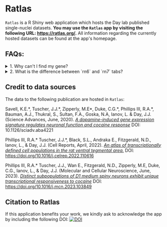 # Ratlas

`Ratlas` is a R Shiny web application which hosts the Day lab published single-nuclei datasets. **You may use the `Ratlas` app by visiting the following URL: <https://ratlas.org/>.** All information regarding the currently hosted datasets can be found at the app's homepage.

## FAQs:

<details> 

<summary> 1. Why can't I find my gene? </summary>

Users of the app should be aware of the feature to search by gene IDs for cases when a gene name is not assigned during the generation of the cell matrices (gene ids are typically associated with more novel genes in the rat assembly. You will normally find either a gene name or ID, not both). Please see the "Gene name search" help icon at the upper right corner of the `Choose a gene` option for more information including reference genome source and versions. We add special emphasis on this section since the addition of the rn7 mapping.
</details> 

<details> 
<summary> 2. What is the difference between `rn6` and `rn7` tabs?  </summary>

The difference between `rn6` vs `rn7` in the first three datasets published in Ratlas (adult acute NAc, primary striatal neurons and VTA) is the Rat assembly. The rat `rn6` assembly was implemented in the original published data across these three datasets, and later, we have re-mapped the data and updated the objects to contain the updated rat `rn7` assembly. [This Twitter thread, written by Dr. Jeremy Day](https://twitter.com/DayLabUAB/status/1542635405542957058), nicely summarizes some of the key differences we have found between the assemblies.

Notably, newer datasets published since then (adult acute and repeated NAc), have only been mapped with the newer rn7 assembly.

</details> 

## Credit to data sources

The data to the following publication are hosted in `Ratlas`:

Savell, K.E.\*, Tuscher, J.J.\*, Zipperly, M.E\*, Duke, C.G.\*, Phillips III, R.A.\*, Bauman, A.J., Thukral, S., Sultan, F.A., Goska, N.A, Ianov, L. & Day, J.J. (Science Advances, June, 2020). [_A dopamine-induced gene expression signature regulates neuronal function and cocaine response_](https://advances.sciencemag.org/content/6/26/eaba4221)  DOI: 10.1126/sciadv.aba4221

Phillips III, R.A.\* Tuscher, J.J.\*, Black, S.L., Andraka E., Fitzgerald, N.D., Ianov, L., & Day, J.J. (Cell Reports, April, 2022). [_An atlas of transcriptionally defined cell populations in the rat ventral tegmental area._](https://www.cell.com/cell-reports/fulltext/S2211-1247%2822%2900364-3)  DOI: <https://doi.org/10.1016/j.celrep.2022.110616>

Phillips III, R.A.\* Tuscher, J.J., Wan E., Fitzgerald, N.D., Zipperly, M.E, Duke, C.G., Ianov, L., & Day, J.J. (Molecular and Cellular Neuroscience, June, 2023). [_Distinct subpopulations of D1 medium spiny neurons exhibit unique transcriptional responsiveness to cocaine_](https://doi.org/10.1016/j.mcn.2023.103849)  DOI: <https://doi.org/10.1016/j.mcn.2023.103849>

## Citation to Ratlas

If this application benefits your work, we kindly ask to acknowledge the app by including the following DOI: [![DOI](https://zenodo.org/badge/DOI/10.5281/zenodo.10957420.svg)](https://doi.org/10.5281/zenodo.10957420)